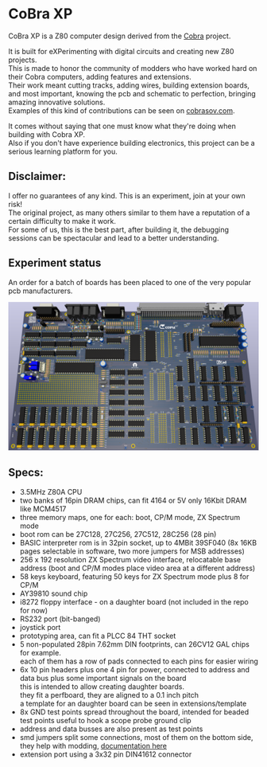 # CoBra XP

CoBra XP is a Z80 computer design derived from the [Cobra](https://github.com/ceteras/CoBra) project.

It is built for eXPerimenting with digital circuits and creating new Z80 projects.  
This is made to honor the community of modders who have worked hard on their Cobra computers, adding features and extensions.  
Their work meant cutting tracks, adding wires, building extension boards, and most important, knowing the pcb and schematic to perfection, bringing amazing innovative solutions.  
Examples of this kind of contributions can be seen on [cobrasov.com](https://cobrasov.com/CoBra%20Project/index.html).

It comes without saying that one must know what they're doing when building with Cobra XP.  
Also if you don't have experience building electronics, this project can be a serious learning platform for you.

## Disclaimer:
I offer no guarantees of any kind. This is an experiment, join at your own risk!  
The original project, as many others similar to them have a reputation of a certain difficulty to make it work.  
For some of us, this is the best part, after building it, the debugging sessions can be spectacular and lead to a better understanding.

## Experiment status
An order for a batch of boards has been placed to one of the very popular pcb manufacturers.

![CoBra mainboard](https://github.com/ceteras/Cobra-Xp/blob/main/img/mainboard.png?raw=true)

## Specs:

- 3.5MHz Z80A CPU
- two banks of 16pin DRAM chips, can fit 4164 or 5V only 16Kbit DRAM like MCM4517
- three memory maps, one for each: boot, CP/M mode, ZX Spectrum mode
- boot rom can be 27C128, 27C256, 27C512, 28C256 (28 pin)
- BASIC interpreter rom is in 32pin socket, up to 4MBit 39SF040 (8x 16KB pages selectable in software, two more jumpers for MSB addresses)
- 256 x 192 resolution ZX Spectrum video interface, relocatable base address (boot and CP/M modes place video area at a different address)
- 58 keys keyboard, featuring 50 keys for ZX Spectrum mode plus 8 for CP/M
- AY39810 sound chip
- i8272 floppy interface - on a daughter board (not included in the repo for now)
- RS232 port (bit-banged)
- joystick port
- prototyping area, can fit a PLCC 84 THT socket
- 5 non-populated 28pin 7.62mm DIN footprints, can 26CV12 GAL chips for example.  
each of them has a row of pads connected to each pins for easier wiring
- 6x 10 pin headers plus one 4 pin for power, connected to address and data bus plus some important signals on the board  
this is intended to allow creating daughter boards.   
they fit a perfboard, they are aligned to a 0.1 inch pitch  
a template for an daughter board can be seen in extensions/template
- 8x GND test points spread throughout the board, intended for beaded test points useful to hook a scope probe ground clip
- address and data busses are also present as test points
- smd jumpers split some connections, most of them on the bottom side, they help with modding, [documentation here](https://github.com/ceteras/Cobra-Xp/blob/main/documentation/Jumpers.ods)
- extension port using a 3x32 pin DIN41612 connector
